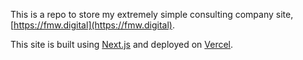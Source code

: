 This is a repo to store my extremely simple consulting company site, [https://fmw.digital](https://fmw.digital). 

This site is built using [Next.js](https://github.com/vercel/next.js/) and deployed on [Vercel](https://vercel.com/).